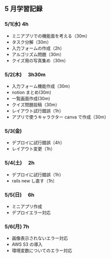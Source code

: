 ## 5 月学習記録

### 5/1(水) 4h

- ミニアプリでの機能面を考える（30m）
- タスク分解（30m）
- 入力フォームの作成（2h）
- アルゴリズム問題（30m）
- クイズ用の写真集め（30m）

### 5/2(木)　 3h30m

- 入力フォーム機能作成（30m）
- notion まとめ(30m)
- 一覧画面作成(30m)
- クイズ問題投稿（30m）
- レイアウト試行錯誤（1h）
- アプリで使うキャラクター canva で作成（30m）

### 5/3(金)

- デプロイに試行錯誤（4h）
- レイアウト変更（1h）

### 5/4(土)　 2h

- デプロイに試行錯誤（1h）
- rails new し直す（1h）

### 5/5(日)　 6h

- ミニアプリ作成
- デプロイエラー対応

### 5/6(月) 7h

- 画像表示されないエラー対応
- AWS S3 の導入
- 環境変数についてのエラー対応

